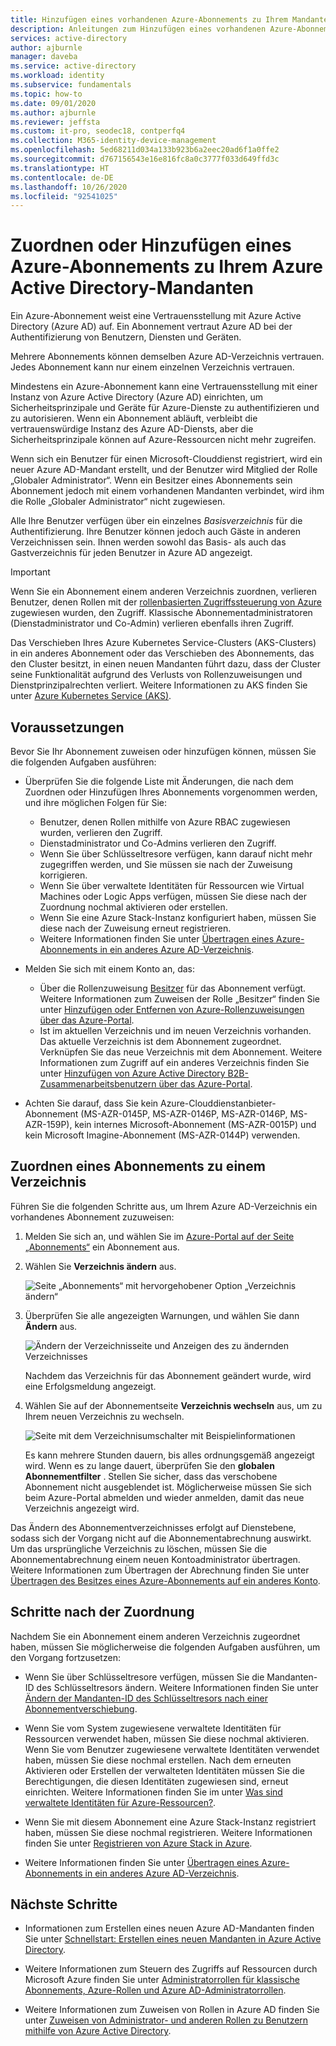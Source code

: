 ```yaml
---
title: Hinzufügen eines vorhandenen Azure-Abonnements zu Ihrem Mandanten – Azure AD
description: Anleitungen zum Hinzufügen eines vorhandenen Azure-Abonnements zu Ihrem Azure Active Directory-Mandanten.
services: active-directory
author: ajburnle
manager: daveba
ms.service: active-directory
ms.workload: identity
ms.subservice: fundamentals
ms.topic: how-to
ms.date: 09/01/2020
ms.author: ajburnle
ms.reviewer: jeffsta
ms.custom: it-pro, seodec18, contperfq4
ms.collection: M365-identity-device-management
ms.openlocfilehash: 5ed68211d034a133b923b6a2eec20ad6f1a0ffe2
ms.sourcegitcommit: d767156543e16e816fc8a0c3777f033d649ffd3c
ms.translationtype: HT
ms.contentlocale: de-DE
ms.lasthandoff: 10/26/2020
ms.locfileid: "92541025"
---
```

# <a name="associate-or-add-an-azure-subscription-to-your-azure-active-directory-tenant"></a>Zuordnen oder Hinzufügen eines Azure-Abonnements zu Ihrem Azure Active Directory-Mandanten

Ein Azure-Abonnement weist eine Vertrauensstellung mit Azure Active Directory (Azure AD) auf. Ein Abonnement vertraut Azure AD bei der Authentifizierung von Benutzern, Diensten und Geräten.

Mehrere Abonnements können demselben Azure AD-Verzeichnis vertrauen. Jedes Abonnement kann nur einem einzelnen Verzeichnis vertrauen.

Mindestens ein Azure-Abonnement kann eine Vertrauensstellung mit einer Instanz von Azure Active Directory (Azure AD) einrichten, um Sicherheitsprinzipale und Geräte für Azure-Dienste zu authentifizieren und zu autorisieren.  Wenn ein Abonnement abläuft, verbleibt die vertrauenswürdige Instanz des Azure AD-Diensts, aber die Sicherheitsprinzipale können auf Azure-Ressourcen nicht mehr zugreifen.

Wenn sich ein Benutzer für einen Microsoft-Clouddienst registriert, wird ein neuer Azure AD-Mandant erstellt, und der Benutzer wird Mitglied der Rolle „Globaler Administrator“. Wenn ein Besitzer eines Abonnements sein Abonnement jedoch mit einem vorhandenen Mandanten verbindet, wird ihm die Rolle „Globaler Administrator“ nicht zugewiesen.

Alle Ihre Benutzer verfügen über ein einzelnes *Basisverzeichnis* für die Authentifizierung. Ihre Benutzer können jedoch auch Gäste in anderen Verzeichnissen sein. Ihnen werden sowohl das Basis- als auch das Gastverzeichnis für jeden Benutzer in Azure AD angezeigt.

> [!Important]
> Wenn Sie ein Abonnement einem anderen Verzeichnis zuordnen, verlieren Benutzer, denen Rollen mit der [rollenbasierten Zugriffssteuerung von Azure](../../role-based-access-control/role-assignments-portal.md) zugewiesen wurden, den Zugriff. Klassische Abonnementadministratoren (Dienstadministrator und Co-Admin) verlieren ebenfalls ihren Zugriff.
>
> Das Verschieben Ihres Azure Kubernetes Service-Clusters (AKS-Clusters) in ein anderes Abonnement oder das Verschieben des Abonnements, das den Cluster besitzt, in einen neuen Mandanten führt dazu, dass der Cluster seine Funktionalität aufgrund des Verlusts von Rollenzuweisungen und Dienstprinzipalrechten verliert. Weitere Informationen zu AKS finden Sie unter [Azure Kubernetes Service (AKS)](../../aks/index.yml).

## <a name="before-you-begin"></a>Voraussetzungen

Bevor Sie Ihr Abonnement zuweisen oder hinzufügen können, müssen Sie die folgenden Aufgaben ausführen:

- Überprüfen Sie die folgende Liste mit Änderungen, die nach dem Zuordnen oder Hinzufügen Ihres Abonnements vorgenommen werden, und ihre möglichen Folgen für Sie:

  - Benutzer, denen Rollen mithilfe von Azure RBAC zugewiesen wurden, verlieren den Zugriff.
  - Dienstadministrator und Co-Admins verlieren den Zugriff.
  - Wenn Sie über Schlüsseltresore verfügen, kann darauf nicht mehr zugegriffen werden, und Sie müssen sie nach der Zuweisung korrigieren.
  - Wenn Sie über verwaltete Identitäten für Ressourcen wie Virtual Machines oder Logic Apps verfügen, müssen Sie diese nach der Zuordnung nochmal aktivieren oder erstellen.
  - Wenn Sie eine Azure Stack-Instanz konfiguriert haben, müssen Sie diese nach der Zuweisung erneut registrieren.
  - Weitere Informationen finden Sie unter [Übertragen eines Azure-Abonnements in ein anderes Azure AD-Verzeichnis](../../role-based-access-control/transfer-subscription.md).

- Melden Sie sich mit einem Konto an, das:

  - Über die Rollenzuweisung [Besitzer](../../role-based-access-control/built-in-roles.md#owner) für das Abonnement verfügt. Weitere Informationen zum Zuweisen der Rolle „Besitzer“ finden Sie unter [Hinzufügen oder Entfernen von Azure-Rollenzuweisungen über das Azure-Portal](../../role-based-access-control/role-assignments-portal.md).
  - Ist im aktuellen Verzeichnis und im neuen Verzeichnis vorhanden. Das aktuelle Verzeichnis ist dem Abonnement zugeordnet. Verknüpfen Sie das neue Verzeichnis mit dem Abonnement. Weitere Informationen zum Zugriff auf ein anderes Verzeichnis finden Sie unter [Hinzufügen von Azure Active Directory B2B-Zusammenarbeitsbenutzern über das Azure-Portal](../external-identities/add-users-administrator.md).

- Achten Sie darauf, dass Sie kein Azure-Clouddienstanbieter-Abonnement (MS-AZR-0145P, MS-AZR-0146P, MS-AZR-0146P, MS-AZR-159P), kein internes Microsoft-Abonnement (MS-AZR-0015P) und kein Microsoft Imagine-Abonnement (MS-AZR-0144P) verwenden.

## <a name="associate-a-subscription-to-a-directory"></a>Zuordnen eines Abonnements zu einem Verzeichnis<a name="to-associate-an-existing-subscription-to-your-azure-ad-directory"></a>

Führen Sie die folgenden Schritte aus, um Ihrem Azure AD-Verzeichnis ein vorhandenes Abonnement zuzuweisen:

1. Melden Sie sich an, und wählen Sie im [Azure-Portal auf der Seite „Abonnements“](https://portal.azure.com/#blade/Microsoft_Azure_Billing/SubscriptionsBlade) ein Abonnement aus.

1. Wählen Sie **Verzeichnis ändern** aus.

   ![Seite „Abonnements“ mit hervorgehobener Option „Verzeichnis ändern“](media/active-directory-how-subscriptions-associated-directory/change-directory-in-azure-subscriptions.png)

1. Überprüfen Sie alle angezeigten Warnungen, und wählen Sie dann **Ändern** aus.

   ![Ändern der Verzeichnisseite und Anzeigen des zu ändernden Verzeichnisses](media/active-directory-how-subscriptions-associated-directory/edit-directory-ui.png)

   Nachdem das Verzeichnis für das Abonnement geändert wurde, wird eine Erfolgsmeldung angezeigt.

1. Wählen Sie auf der Abonnementseite **Verzeichnis wechseln** aus, um zu Ihrem neuen Verzeichnis zu wechseln.

   ![Seite mit dem Verzeichnisumschalter mit Beispielinformationen](media/active-directory-how-subscriptions-associated-directory/directory-switcher.png)

   Es kann mehrere Stunden dauern, bis alles ordnungsgemäß angezeigt wird. Wenn es zu lange dauert, überprüfen Sie den **globalen Abonnementfilter** . Stellen Sie sicher, dass das verschobene Abonnement nicht ausgeblendet ist. Möglicherweise müssen Sie sich beim Azure-Portal abmelden und wieder anmelden, damit das neue Verzeichnis angezeigt wird.

Das Ändern des Abonnementverzeichnisses erfolgt auf Dienstebene, sodass sich der Vorgang nicht auf die Abonnementabrechnung auswirkt. Um das ursprüngliche Verzeichnis zu löschen, müssen Sie die Abonnementabrechnung einem neuen Kontoadministrator übertragen. Weitere Informationen zum Übertragen der Abrechnung finden Sie unter [Übertragen des Besitzes eines Azure-Abonnements auf ein anderes Konto](../../cost-management-billing/manage/billing-subscription-transfer.md).

## <a name="post-association-steps"></a>Schritte nach der Zuordnung

Nachdem Sie ein Abonnement einem anderen Verzeichnis zugeordnet haben, müssen Sie möglicherweise die folgenden Aufgaben ausführen, um den Vorgang fortzusetzen:

- Wenn Sie über Schlüsseltresore verfügen, müssen Sie die Mandanten-ID des Schlüsseltresors ändern. Weitere Informationen finden Sie unter [Ändern der Mandanten-ID des Schlüsseltresors nach einer Abonnementverschiebung](../../key-vault/general/move-subscription.md).

- Wenn Sie vom System zugewiesene verwaltete Identitäten für Ressourcen verwendet haben, müssen Sie diese nochmal aktivieren. Wenn Sie vom Benutzer zugewiesene verwaltete Identitäten verwendet haben, müssen Sie diese nochmal erstellen. Nach dem erneuten Aktivieren oder Erstellen der verwalteten Identitäten müssen Sie die Berechtigungen, die diesen Identitäten zugewiesen sind, erneut einrichten. Weitere Informationen finden Sie im unter [Was sind verwaltete Identitäten für Azure-Ressourcen?](../managed-identities-azure-resources/overview.md).

- Wenn Sie mit diesem Abonnement eine Azure Stack-Instanz registriert haben, müssen Sie diese nochmal registrieren. Weitere Informationen finden Sie unter [Registrieren von Azure Stack in Azure](/azure-stack/operator/azure-stack-registration).

- Weitere Informationen finden Sie unter [Übertragen eines Azure-Abonnements in ein anderes Azure AD-Verzeichnis](../../role-based-access-control/transfer-subscription.md).

## <a name="next-steps"></a>Nächste Schritte

- Informationen zum Erstellen eines neuen Azure AD-Mandanten finden Sie unter [Schnellstart: Erstellen eines neuen Mandanten in Azure Active Directory](active-directory-access-create-new-tenant.md).

- Weitere Informationen zum Steuern des Zugriffs auf Ressourcen durch Microsoft Azure finden Sie unter [Administratorrollen für klassische Abonnements, Azure-Rollen und Azure AD-Administratorrollen](../../role-based-access-control/rbac-and-directory-admin-roles.md).

- Weitere Informationen zum Zuweisen von Rollen in Azure AD finden Sie unter [Zuweisen von Administrator- und anderen Rollen zu Benutzern mithilfe von Azure Active Directory](active-directory-users-assign-role-azure-portal.md).
